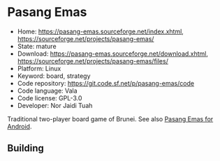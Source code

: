 # Pasang Emas

- Home: https://pasang-emas.sourceforge.net/index.xhtml, https://sourceforge.net/projects/pasang-emas/
- State: mature
- Download: https://pasang-emas.sourceforge.net/download.xhtml, https://sourceforge.net/projects/pasang-emas/files/
- Platform: Linux
- Keyword: board, strategy
- Code repository: https://git.code.sf.net/p/pasang-emas/code
- Code language: Vala
- Code license: GPL-3.0
- Developer: Nor Jaidi Tuah

Traditional two-player board game of Brunei.
See also [Pasang Emas for Android](https://sourceforge.net/projects/pasang-android/).

## Building
